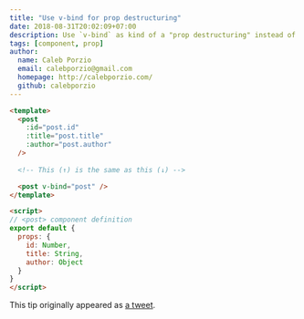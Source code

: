 ```yaml
---
title: "Use v-bind for prop destructuring"
date: 2018-08-31T20:02:09+07:00
description: Use `v-bind` as kind of a "prop destructuring" instead of passing multiple object properties into a component as props.
tags: [component, prop]
author:
  name: Caleb Porzio
  email: calebporzio@gmail.com
  homepage: http://calebporzio.com/
  github: calebporzio
---
```


```html
<template>
  <post
    :id="post.id"
    :title="post.title"
    :author="post.author"
  />
  
  <!-- This (↑) is the same as this (↓) -->

  <post v-bind="post" />
</template>

<script>
// <post> component definition
export default {
  props: {
    id: Number,
    title: String,
    author: Object
  }
}
</script>
```

This tip originally appeared as [a tweet](https://twitter.com/calebporzio/status/1034846966730158080).
